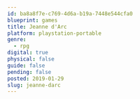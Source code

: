```yaml
---
id: ba8a8f7e-c769-4d6a-b19a-7448e544cfa0
blueprint: games
title: Jeanne d'Arc
platform: playstation-portable
genre:
  - rpg
digital: true
physical: false
guide: false
pending: false
posted: 2019-01-29
slug: jeanne-darc
---
```


